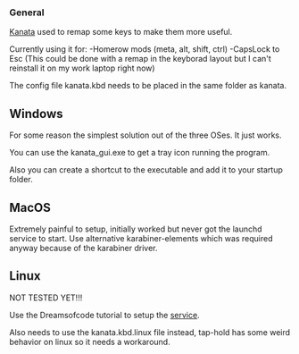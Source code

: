 ### General
[Kanata](https://github.com/jtroo/kanata/releases) used to remap some keys to make them more useful.

Currently using it for:
-Homerow mods (meta, alt, shift, ctrl)
-CapsLock to Esc (This could be done with a remap in the keyborad layout but I can't reinstall it on my work laptop right now)

The config file kanata.kbd needs to be placed in the same folder as kanata.

## Windows
For some reason the simplest solution out of the three OSes. It just works.

You can use the kanata_gui.exe to get a tray icon running the program.

Also you can create a shortcut to the executable and add it to your startup folder.

## MacOS
Extremely painful to setup, initially worked but never got the launchd service to start. Use alternative karabiner-elements which was required anyway because of the karabiner driver. 

<!-- Part of the tutorial [here](https://github.com/jtroo/kanata/discussions/1537) and [here](https://github.com/jtroo/kanata/issues/1264#issuecomment-2763085239). -->

<!-- 1. Install the full karabiner-elements `$ brew install --cask karabiner-elements` (kanata uses the virtualhid driver). -->
<!-- 1. Open karabiner-eventviewer and give permisison, open karabiner-elements, give permisison and follow the tutorial. -->
<!-- 1. Make sure to completely close out of karabiner-elements app and exit the system tray icon too. -->
<!-- 1. Next steps were not tested but don't hurt i guess: -->
<!-- 1. MacOS settings -> Privacy and Security -> Input Monitoring -> Add Terminal and Kanata (shift+cmd+g -> /opt/homebrew/bin/kanata). -->
<!-- 1. MacOS settings -> Privacy and Security -> Accessibility -> Add Terminal and Kanata (shift+cmd+g -> /opt/homebrew/bin/kanata). -->

<!-- Make sure it is working by running `$ kanata -c /Users/andreymac/Documents/GIT_ROOT/dot-files/kanata/kanata.kbd` in the terminal. -->
<!---->
<!-- You can use the Dreamsofcode tutorial to setup the [launchd service](https://github.com/dreamsofcode-io/home-row-mods/tree/main/kanata/macos). -->
<!---->
<!-- If it works you can add the launchd service `$ sudo cp ./com.example.kanata.plist /Library/LaunchDaemons/`, make sure the parameters are correct. -->
<!---->
<!-- You can load it using `$ sudo launchctl load /Library/LaunchDaemons/com.example.kanata.plist && sudo launchctl start com.example.kanata` -->


## Linux
NOT TESTED YET!!!

Use the Dreamsofcode tutorial to setup the [service](https://github.com/dreamsofcode-io/home-row-mods/tree/main/kanata/linux).

Also needs to use the kanata.kbd.linux file instead, tap-hold has some weird behavior on linux so it needs a workaround.
